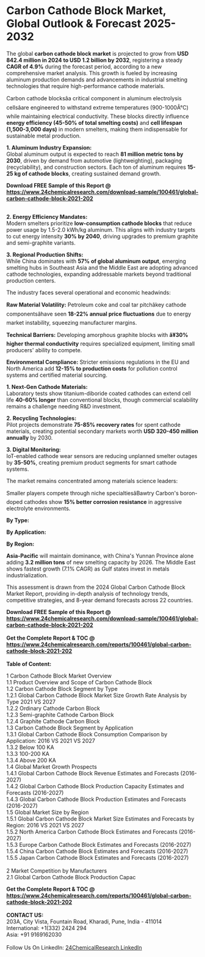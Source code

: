 <h1>Carbon Cathode Block Market, Global Outlook &amp; Forecast 2025-2032</h1><p>The global <strong>carbon cathode block market</strong> is projected to grow from <strong>USD 842.4 million in 2024 to USD 1.2 billion by 2032</strong>, registering a steady <strong>CAGR of 4.9%</strong> during the forecast period, according to a new comprehensive market analysis. This growth is fueled by increasing aluminum production demands and advancements in industrial smelting technologies that require high-performance cathode materials.</p><p>Carbon cathode blocksâa critical component in aluminum electrolysis cellsâare engineered to withstand extreme temperatures (900-1000Â°C) while maintaining electrical conductivity. These blocks directly influence <strong>energy efficiency (45-50% of total smelting costs)</strong> and <strong>cell lifespan (1,500-3,000 days)</strong> in modern smelters, making them indispensable for sustainable metal production.</p><p><strong>1. Aluminum Industry Expansion:</strong><br>
Global aluminum output is expected to reach <strong>81 million metric tons by 2030</strong>, driven by demand from automotive (lightweighting), packaging (recyclability), and construction sectors. Each ton of aluminum requires <strong>15-25 kg of cathode blocks</strong>, creating sustained demand growth.</p><div><b>Download FREE Sample of this Report @ 
            <a href="https://www.24chemicalresearch.com/download-sample/100461/global-carbon-cathode-block-2021-202">
            https://www.24chemicalresearch.com/download-sample/100461/global-carbon-cathode-block-2021-202</a></b></div><br><p><strong>2. Energy Efficiency Mandates:</strong><br>
Modern smelters prioritize <strong>low-consumption cathode blocks</strong> that reduce power usage by 1.5-2.0 kWh/kg aluminum. This aligns with industry targets to cut energy intensity <strong>30% by 2040</strong>, driving upgrades to premium graphite and semi-graphite variants.</p><p><strong>3. Regional Production Shifts:</strong><br>
While China dominates with <strong>57% of global aluminum output</strong>, emerging smelting hubs in Southeast Asia and the Middle East are adopting advanced cathode technologies, expanding addressable markets beyond traditional production centers.</p><p>The industry faces several operational and economic headwinds:</p><p><strong>Raw Material Volatility:</strong> Petroleum coke and coal tar pitchâkey cathode componentsâhave seen <strong>18-22% annual price fluctuations</strong> due to energy market instability, squeezing manufacturer margins.</p><p><strong>Technical Barriers:</strong> Developing amorphous graphite blocks with <strong>â¥30% higher thermal conductivity</strong> requires specialized equipment, limiting small producers' ability to compete.</p><p><strong>Environmental Compliance:</strong> Stricter emissions regulations in the EU and North America add <strong>12-15% to production costs</strong> for pollution control systems and certified material sourcing.</p><p><strong>1. Next-Gen Cathode Materials:</strong><br>
Laboratory tests show titanium-diboride coated cathodes can extend cell life <strong>40-60% longer</strong> than conventional blocks, though commercial scalability remains a challenge needing R&amp;D investment.</p><p><strong>2. Recycling Technologies:</strong><br>
Pilot projects demonstrate <strong>75-85% recovery rates</strong> for spent cathode materials, creating potential secondary markets worth <strong>USD 320-450 million annually</strong> by 2030.</p><p><strong>3. Digital Monitoring:</strong><br>
IoT-enabled cathode wear sensors are reducing unplanned smelter outages by <strong>35-50%</strong>, creating premium product segments for smart cathode systems.</p><p>The market remains concentrated among materials science leaders:</p><p>Smaller players compete through niche specialtiesâBawtry Carbon's boron-doped cathodes show <strong>15% better corrosion resistance</strong> in aggressive electrolyte environments.</p><p><strong>By Type:</strong></p><p><strong>By Application:</strong></p><p><strong>By Region:</strong></p><p><strong>Asia-Pacific</strong> will maintain dominance, with China's Yunnan Province alone adding <strong>3.2 million tons</strong> of new smelting capacity by 2026. The Middle East shows fastest growth (7.1% CAGR) as Gulf states invest in metals industrialization.</p><p>This assessment is drawn from the 2024 Global Carbon Cathode Block Market Report, providing in-depth analysis of technology trends, competitive strategies, and 8-year demand forecasts across 22 countries.</p><div><b>Download FREE Sample of this Report @ 
            <a href="https://www.24chemicalresearch.com/download-sample/100461/global-carbon-cathode-block-2021-202">
            https://www.24chemicalresearch.com/download-sample/100461/global-carbon-cathode-block-2021-202</a></b></div><br><div><b>Get the Complete Report & TOC @ 
            <a href="https://www.24chemicalresearch.com/reports/100461/global-carbon-cathode-block-2021-202">
            https://www.24chemicalresearch.com/reports/100461/global-carbon-cathode-block-2021-202</a></b></div><br>
            <b>Table of Content:</b><p>1 Carbon Cathode Block Market Overview<br />
    1.1 Product Overview and Scope of Carbon Cathode Block<br />
    1.2 Carbon Cathode Block Segment by Type<br />
        1.2.1 Global Carbon Cathode Block Market Size Growth Rate Analysis by Type 2021 VS 2027<br />
        1.2.2 Ordinary Cathode Carbon Block<br />
        1.2.3 Semi-graphite Cathode Carbon Block<br />
        1.2.4 Graphite Cathode Carbon Block<br />
    1.3 Carbon Cathode Block Segment by Application<br />
        1.3.1 Global Carbon Cathode Block Consumption Comparison by Application: 2016 VS 2021 VS 2027<br />
        1.3.2 Below 100 KA<br />
        1.3.3 100-200 KA<br />
        1.3.4 Above 200 KA<br />
    1.4 Global Market Growth Prospects<br />
        1.4.1 Global Carbon Cathode Block Revenue Estimates and Forecasts (2016-2027)<br />
        1.4.2 Global Carbon Cathode Block Production Capacity Estimates and Forecasts (2016-2027)<br />
        1.4.3 Global Carbon Cathode Block Production Estimates and Forecasts (2016-2027)<br />
    1.5 Global Market Size by Region<br />
        1.5.1 Global Carbon Cathode Block Market Size Estimates and Forecasts by Region: 2016 VS 2021 VS 2027<br />
        1.5.2 North America Carbon Cathode Block Estimates and Forecasts (2016-2027)<br />
        1.5.3 Europe Carbon Cathode Block Estimates and Forecasts (2016-2027)<br />
        1.5.4 China Carbon Cathode Block Estimates and Forecasts (2016-2027)<br />
        1.5.5 Japan Carbon Cathode Block Estimates and Forecasts (2016-2027)<br />
<br />
2 Market Competition by Manufacturers<br />
    2.1 Global Carbon Cathode Block Production Capac</p><div><b>Get the Complete Report & TOC @ 
            <a href="https://www.24chemicalresearch.com/reports/100461/global-carbon-cathode-block-2021-202">
            https://www.24chemicalresearch.com/reports/100461/global-carbon-cathode-block-2021-202</a></b></div><br><b>CONTACT US:</b><br>
            203A, City Vista, Fountain Road, Kharadi, Pune, India - 411014<br>
            International: +1(332) 2424 294<br>
            Asia: +91 9169162030 <br><br>
            Follow Us On LinkedIn: <a href="https://www.linkedin.com/company/24chemicalresearch/">24ChemicalResearch LinkedIn</a>